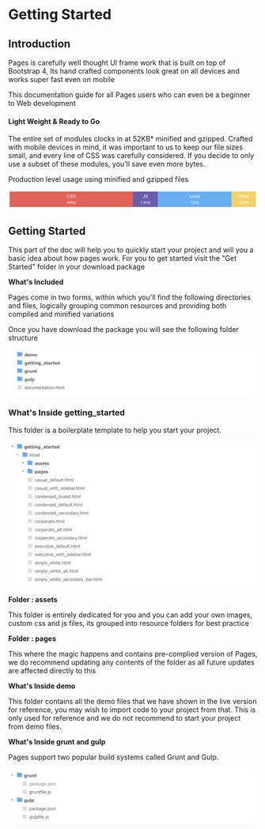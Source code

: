 # Getting Started

## Introduction

Pages is carefully well thought UI frame work that is built on top of Bootstrap 4, Its hand crafted components look great on all devices and works super fast even on mobile

This documentation guide for all Pages users who can even be a beginner to Web development  


#### Light Weight & Ready to Go

The entire set of modules clocks in at 52KB\* minified and gzipped. Crafted with mobile devices in mind, it was important to us to keep our file sizes small, and every line of CSS was carefully considered. If you decide to only use a subset of these modules, you'll save even more bytes.

Production level usage using minified and gzipped files

![](.gitbook/assets/screen-shot-2018-06-05-at-10.50.39-pm.png)

## Getting Started

This part of the doc will help you to quickly start your project and will you a basic idea about how pages work. For you to get started visit the "Get Started" folder in your download package

**What's Included**

Pages come in two forms, within which you'll find the following directories and files, logically grouping common resources and providing both compiled and minified variations

Once you have download the package you will see the following folder structure

![](.gitbook/assets/screen-shot-2018-06-05-at-10.50.44-pm.png)

### **What's Inside getting\_started**

This folder is a boilerplate template to help you start your project.

![](.gitbook/assets/screen-shot-2018-06-05-at-10.50.49-pm.png)

**Folder : assets**

This folder is entirely dedicated for you and you can add your own images, custom css and js files, its grouped into resource folders for best practice  


**Folder : pages**

This where the magic happens and contains pre-complied version of Pages, we do recommend updating any contents of the folder as all future updates are affected directly to this  


**What's Inside demo**

This folder contains all the demo files that we have shown in the live version for reference, you may wish to import code to your project from that. This is only used for reference and we do not recommend to start your project from demo files.  


**What's Inside grunt and gulp**

Pages support two popular build systems called Grunt and Gulp.

![](.gitbook/assets/screen-shot-2018-06-05-at-10.50.55-pm.png)

